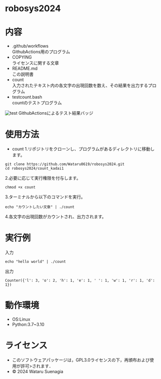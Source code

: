 # robosys2024

# 内容
- .github/workflows  
GithubActions用のプログラム
- COPYING  
ライセンスに関する文章
- README.md  
この説明書
- count  
入力されたテキスト内の各文字の出現回数を数え、その結果を出力するプログラム
- testcount.bash  
countのテストプログラム

![test](https://github.com/Wataru0619/robosys2024/actions/workflows/test.yml/badge.svg)
GithubActionsによるテスト結果バッジ

# 使用方法
- count
1.リポジトリをクローンし、プログラムがあるディレクトリに移動します。 
``` 
git clone https://github.com/Wataru0619/robosys2024.git  
cd robosys2024/count_kadai1  
```
2.必要に応じて実行権限を付与します。  
```
chmod +x count  
```
3.ターミナルから以下のコマンドを実行。  
```
echo "カウントしたい文章" | ./count  
```
4.各文字の出現回数がカウントされ、出力されます。　　

# 実行例 
入力  
```
echo "hello world" | ./count
```
出力  
```
Counter({'l': 3, 'o': 2, 'h': 1, 'e': 1, ' ': 1, 'w': 1, 'r': 1, 'd': 1})
```
# 動作環境
- OS:Linux
- Python:3.7~3.10

# ライセンス
- このソフトウェアパッケージは，GPL3.0ライセンスの下，再頒布および使用が許可>されます．
- © 2024 Wataru Suenagia
